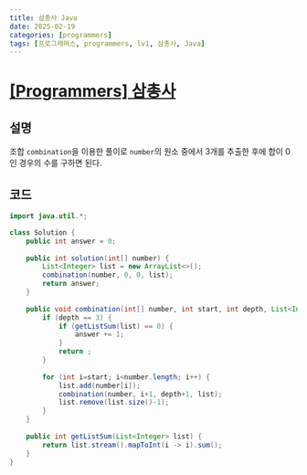 ```yaml
---
title: 삼총사 Java
date: 2025-02-19
categories: [programmers]
tags: [프로그래머스, programmers, lv1, 삼총사, Java]    
---
```


# [[Programmers] 삼총사](https://school.programmers.co.kr/learn/courses/30/lessons/131705)
## 설명
조합 `combination`을 이용한 풀이로
`number`의 원소 중에서 3개를 추출한 후에 합이 0인 경우의 수를 구하면 된다.

## 코드
```java
import java.util.*; 

class Solution {
    public int answer = 0; 
    
    public int solution(int[] number) {
        List<Integer> list = new ArrayList<>();
        combination(number, 0, 0, list);
        return answer;
    }
    
    public void combination(int[] number, int start, int depth, List<Integer> list) {
        if (depth == 3) {
            if (getListSum(list) == 0) {
                answer += 1;
            }
            return ;
        }
        
        for (int i=start; i<number.length; i++) {
            list.add(number[i]); 
            combination(number, i+1, depth+1, list); 
            list.remove(list.size()-1); 
        }
    }
    
    public int getListSum(List<Integer> list) {
        return list.stream().mapToInt(i -> i).sum(); 
    }
}
```